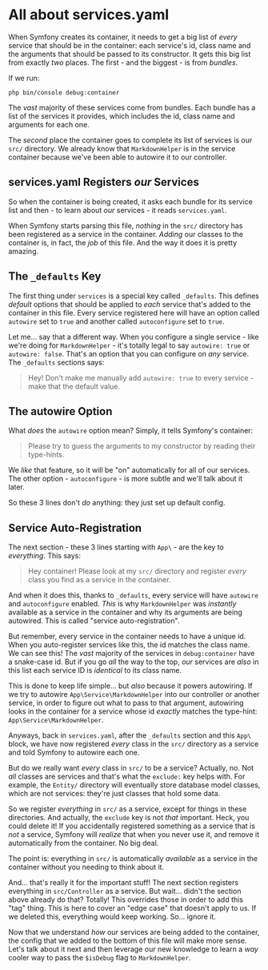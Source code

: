 # All about services.yaml

When Symfony creates its container, it needs to get a big list of *every* service
that should be in the container: each service's id, class name and the arguments
that should be passed to its constructor. It gets this big list from exactly
*two* places. The first - and the biggest - is from *bundles*.

If we run:

```terminal
php bin/console debug:container
```

The *vast* majority of these services come from bundles. Each bundle has a list
of the services it provides, which includes the id, class name and arguments
for each one.

The *second* place the container goes to complete its list of services is our
`src/` directory. We already know that `MarkdownHelper` is in the service
container because we've been able to autowire it to our controller.

## services.yaml Registers *our* Services

So when the container is being created, it asks each bundle for its service list
and then - to learn about *our* services - it reads `services.yaml`.

When Symfony starts parsing this file, *nothing* in the `src/` directory has
been registered as a service in the container. *Adding* our classes to the container
is, in fact, the *job* of this file. And the way it does it is pretty amazing.

## The `_defaults` Key

The first thing under `services` is a special key called `_defaults`. This defines
*default* options that should be applied to *each* service that's added to the
container in this file. Every service registered here will have an option called
`autowire` set to `true` and another called `autoconfigure` set to `true`.

Let me... say that a different way. When you configure a single service - like we're
doing for `MarkdownHelper` - it's totally legal to say `autowire: true` or
`autowire: false`. That's an option that you can configure on *any* service. The
`_defaults` sections says:

> Hey! Don't make me manually add `autowire: true` to every service - make that
> the default value.

## The autowire Option

What *does* the `autowire` option mean? Simply, it tells Symfony's container:

> Please try to guess the arguments to my constructor by reading their type-hints.

We *like* that feature, so it will be "on" automatically for all of our services.
The other option - `autoconfigure` - is more subtle and we'll talk about it
later.

So these 3 lines don't *do* anything: they just set up default config.

## Service Auto-Registration

The next section - these 3 lines starting with `App\` - are the key to *everything*.
This says:

> Hey container! Please look at my `src/` directory and register *every* class
> you find as a service in the container.

And when it does this, thanks to `_defaults`, every service will have `autowire`
and `autoconfigure` enabled. *This* is why `MarkdownHelper` was
*instantly* available as a service in the container and why its arguments are
being autowired. This is called "service auto-registration".

But remember, every service in the container needs to have a unique id. When you
auto-register services like this, the id matches the class name. We can see this!
The *vast* majority of the services in `debug:container` have a snake-case id.
But if you go *all* the way to the top, *our* services are *also* in this list
each service ID is *identical* to its class name.

This is done to keep life simple... but *also* because it powers autowiring. If we
try to autowire `App\Service\MarkdownHelper` into our controller or another service,
in order to figure out what to pass to that argument, autowiring looks in the
container for a service whose id *exactly* matches the type-hint:
`App\Service\MarkdownHelper`.

Anyways, back in `services.yaml`, after the `_defaults` section and this `App\`
block, we have now registered *every* class in the `src/` directory as a service
and told Symfony to autowire each one.

But do we really want *every* class in `src/` to be a service? Actually, no. Not
*all* classes are services and that's what the `exclude:` key helps with. For
example, the `Entity/` directory will eventually store database model classes, which
are not services: they're just classes that hold some data.

So we register *everything* in `src/` as a service, except for things in these
directories. And actually, the `exclude` key is not *that* important. Heck, you
could delete it! If you accidentally registered something as a service that is
*not* a service, Symfony will *realize* that when you never use it, and remove
it automatically from the container. No big deal.

The point is: everything in `src/` is automatically *available* as a service in
the container without you needing to think about it.

And... that's really it for the important stuff! The next section registers
everything in `src/Controller` as a service. But wait... didn't the section above
already do that? Totally! This overrides those in order to add this "tag" thing.
This is here to cover an "edge case" that doesn't apply to us. If we deleted this,
everything would keep working. So... ignore it.

Now that we understand *how* our services are being added to the container, the
config that we added to the bottom of this file will make more sense. Let's talk
about it next and then leverage our new knowledge to learn a *way* cooler way to
pass the `$isDebug` flag to `MarkdownHelper`.
